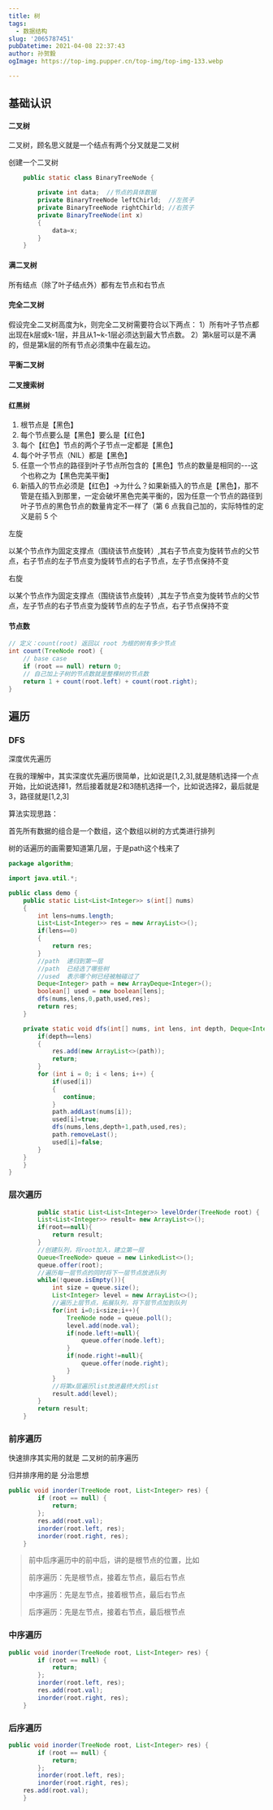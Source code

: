 ```yaml
---
title: 树
tags:
  - 数据结构
slug: '2065787451'
pubDatetime: 2021-04-08 22:37:43
author: 孙贺毅
ogImage: https://top-img.pupper.cn/top-img/top-img-133.webp

---
```


## 基础认识

<!-- more -->

#### 二叉树

二叉树，顾名思义就是一个结点有两个分叉就是二叉树

创建一个二叉树

```Java
    public static class BinaryTreeNode {

        private int data;  //节点的具体数据
        private BinaryTreeNode leftChirld;  //左孩子
        private BinaryTreeNode rightChirld; //右孩子
        private BinaryTreeNode(int x)
        {
            data=x;
        }
    }
```

#### 满二叉树

所有结点（除了叶子结点外）都有左节点和右节点

#### 完全二叉树

假设完全二叉树高度为k，则完全二叉树需要符合以下两点：
 1）所有叶子节点都出现在k层或k-1层，并且从1~k-1层必须达到最大节点数。
 2）第k层可以是不满的，但是第k层的所有节点必须集中在最左边。

#### 平衡二叉树

#### 二叉搜索树

#### 红黑树

1. 根节点是【黑色】
2. 每个节点要么是【黑色】要么是【红色】
3. 每个【红色】节点的两个子节点一定都是【黑色】
4. 每个叶子节点（NIL）都是【黑色】
5. 任意一个节点的路径到叶子节点所包含的【黑色】节点的数量是相同的---这个也称之为【黑色完美平衡】
6. 新插入的节点必须是【红色】->为什么？如果新插入的节点是【黑色】，那不管是在插入到那里，一定会破坏黑色完美平衡的，因为任意一个节点的路径到叶子节点的黑色节点的数量肯定不一样了（第 6 点我自己加的，实际特性的定义是前 5 个

左旋

以某个节点作为固定支撑点（围绕该节点旋转）,其右子节点变为旋转节点的父节点，右子节点的左子节点变为旋转节点的右子节点，左子节点保持不变

右旋

以某个节点作为固定支撑点（围绕该节点旋转）,其左子节点变为旋转节点的父节点，左子节点的右子节点变为旋转节点的左子节点，右子节点保持不变

#### 节点数

```Java
// 定义：count(root) 返回以 root 为根的树有多少节点
int count(TreeNode root) {
    // base case
    if (root == null) return 0;
    // 自己加上子树的节点数就是整棵树的节点数
    return 1 + count(root.left) + count(root.right);
}
```

## 遍历

### DFS

深度优先遍历

在我的理解中，其实深度优先遍历很简单，比如说是[1,2,3],就是随机选择一个点开始，比如说选择1，然后接着就是2和3随机选择一个，比如说选择2，最后就是3，路径就是[1,2,3]

算法实现思路：

首先所有数据的组合是一个数组，这个数组以树的方式类进行排列

树的话遍历的画需要知道第几层，于是path这个栈来了

```Java
package algorithm;

import java.util.*;

public class demo {
    public static List<List<Integer>> s(int[] nums)
    {
        int lens=nums.length;
        List<List<Integer>> res = new ArrayList<>();
        if(lens==0)
        {
            return res;
        }
        //path  递归到第一层
        //path  已经选了哪些树
        //used  表示哪个树已经被触碰过了
        Deque<Integer> path = new ArrayDeque<Integer>();
        boolean[] used = new boolean[lens];
        dfs(nums,lens,0,path,used,res);
        return res;
    }

    private static void dfs(int[] nums, int lens, int depth, Deque<Integer> path, boolean[] used, List<List<Integer>> res) {
        if(depth==lens)
        {
            res.add(new ArrayList<>(path));
            return;
        }
        for (int i = 0; i < lens; i++) {
            if(used[i])
            {
               continue;
            }
            path.addLast(nums[i]);
            used[i]=true;
            dfs(nums,lens,depth+1,path,used,res);
            path.removeLast();
            used[i]=false;
        }
    }
    }
}
```

### 层次遍历

```java
        public static List<List<Integer>> levelOrder(TreeNode root) {
        List<List<Integer>> result= new ArrayList<>();
        if(root==null){
            return result;
        }
        //创建队列，将root加入，建立第一层
        Queue<TreeNode> queue = new LinkedList<>();
        queue.offer(root);
        //遍历每一层节点的同时将下一层节点放进队列
        while(!queue.isEmpty()){
            int size = queue.size();
            List<Integer> level = new ArrayList<>();
            //遍历上层节点，拓展队列，将下层节点加到队列
            for(int i=0;i<size;i++){
                TreeNode node = queue.poll();
                level.add(node.val);
                if(node.left!=null){
                    queue.offer(node.left);
                }
                if(node.right!=null){
                    queue.offer(node.right);
                }
            }
            //将第x层遍历list放进最终大的list
            result.add(level);    
        }
        return result;
    }
```

### 前序遍历

快速排序其实用的就是 二叉树的前序遍历

归并排序用的是 分治思想

```java
public void inorder(TreeNode root, List<Integer> res) {
        if (root == null) {
            return;
        };
        res.add(root.val);
        inorder(root.left, res);
        inorder(root.right, res);
    }
```



> 前中后序遍历中的前中后，讲的是根节点的位置，比如
>
> 前序遍历：先是根节点，接着左节点，最后右节点
>
> 中序遍历：先是左节点，接着根节点，最后右节点
>
> 后序遍历：先是左节点，接着右节点，最后根节点

### 中序遍历

```java
public void inorder(TreeNode root, List<Integer> res) {
        if (root == null) {
            return;
        };
        inorder(root.left, res);
        res.add(root.val);
        inorder(root.right, res);
    }
```



### 后序遍历

```java
public void inorder(TreeNode root, List<Integer> res) {
        if (root == null) {
            return;
        };
        inorder(root.left, res);
        inorder(root.right, res);
    res.add(root.val);
    }
```

